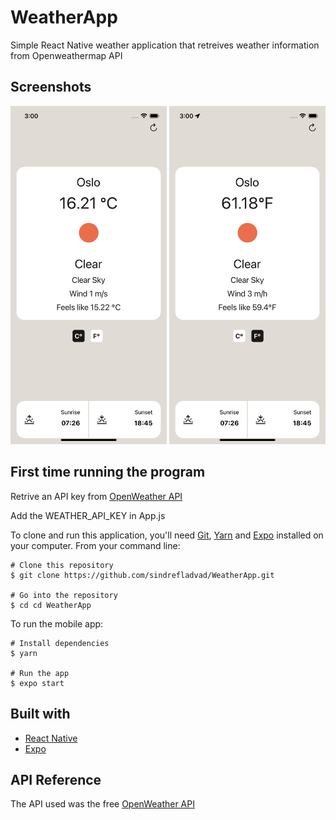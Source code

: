 # WeatherApp
Simple React Native weather application that retreives weather information from Openweathermap API

## Screenshots
<img src="https://github.com/sindrefladvad/WeatherApp/blob/master/assets/iosScreenShotCelcius.png" width="250"/> <img src="https://github.com/sindrefladvad/WeatherApp/blob/master/assets/iosScreenShotFarenheit.png" width="250"/> 

## First time running the program
Retrive an API key from <a href="https://openweathermap.org/api">OpenWeather API</a>

Add the WEATHER_API_KEY in App.js 

To clone and run this application, you'll need [Git](https://git-scm.com), [Yarn](https://classic.yarnpkg.com/) and [Expo](https://expo.io/) installed on your computer. From your command line:
```
# Clone this repository
$ git clone https://github.com/sindrefladvad/WeatherApp.git

# Go into the repository
$ cd cd WeatherApp
```

To run the mobile app:
```
# Install dependencies
$ yarn

# Run the app
$ expo start
```

## Built with
- [React Native](https://facebook.github.io/react-native/) 
- [Expo](https://expo.io)

## API Reference
The API used was the free [OpenWeather API](https://openweathermap.org)
